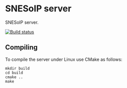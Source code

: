 # SNESoIP server

SNESoIP server.

[![Build status](https://ci.appveyor.com/api/projects/status/rdablcrv5xikp55r?svg=true)](https://ci.appveyor.com/project/mupfelofen-de/snesoip)

## Compiling

To compile the server under Linux use CMake as follows:
```
mkdir build
cd build
cmake ..
make
```
